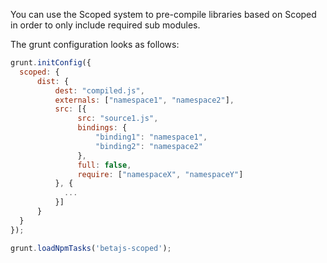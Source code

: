 You can use the Scoped system to pre-compile libraries based on Scoped in order to only include required sub modules.

The grunt configuration looks as follows:

```js
grunt.initConfig({
  scoped: {
      dist: {
          dest: "compiled.js",
          externals: ["namespace1", "namespace2"],
          src: [{
          	   src: "source1.js",
          	   bindings: {
          	   	   "binding1": "namespace1",
          	   	   "binding2": "namespace2"
          	   },
          	   full: false,
          	   require: ["namespaceX", "namespaceY"]
          }, {
            ...
          }]
      }
  }
});

grunt.loadNpmTasks('betajs-scoped');
``` 
